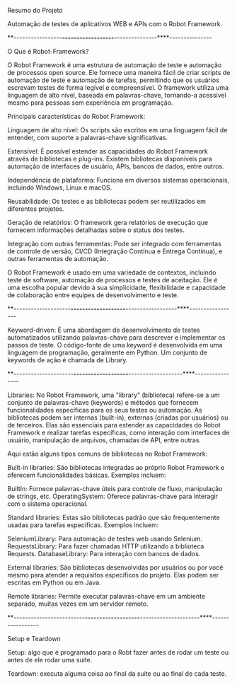 Resumo do Projeto

Automação de testes de aplicativos WEB e APIs com o Robot Framework.

**-----------------****------------------****---------------****---------------

O Que é Robot-Framework?

O Robot Framework é uma estrutura de automação de teste e automação de 
processos open source. Ele fornece uma maneira fácil de criar scripts de 
automação de teste e automação de tarefas, permitindo que os usuários 
escrevam testes de forma legível e compreensível. 
O framework utiliza uma linguagem de alto nível, baseada em palavras-chave, 
tornando-a acessível mesmo para pessoas sem experiência em programação.

Principais características do Robot Framework:

Linguagem de alto nível: Os scripts são escritos em uma linguagem fácil de 
entender, com suporte a palavras-chave significativas.

Extensível: É possível estender as capacidades do Robot Framework através de 
bibliotecas e plug-ins. Existem bibliotecas disponíveis para automação de 
interfaces de usuário, APIs, bancos de dados, entre outros.

Independência de plataforma: Funciona em diversos sistemas operacionais, 
incluindo Windows, Linux e macOS.

Reusabilidade: Os testes e as bibliotecas podem ser reutilizados em diferentes 
projetos.

Geração de relatórios: O framework gera relatórios de execução que fornecem 
informações detalhadas sobre o status dos testes.

Integração com outras ferramentas: Pode ser integrado com ferramentas de controle 
de versão, CI/CD (Integração Contínua e Entrega Contínua), e outras ferramentas 
de automação.

O Robot Framework é usado em uma variedade de contextos, incluindo teste de software, 
automação de processos e testes de aceitação. Ele é uma escolha popular devido à sua 
simplicidade, flexibilidade e capacidade de colaboração entre equipes de desenvolvimento 
e teste.

**--------------------****-------------------****------------------****-----------------

Keyword-driven: É uma abordagem de desenvolvimento de testes automatizados utilizando
palavras-chave para descrever e implementar os passos de teste.
O código-fonte de uma keyword é desenvolvida em uma linguagem de programação, geralmente
em Python.
Um conjunto de keywords de ação é chamada de Library.

**---------------------****-------------------****-------------------****----------------

Libraries: No Robot Framework, uma "library" (biblioteca) refere-se a um conjunto de 
palavras-chave (keywords) e métodos que fornecem funcionalidades específicas para os 
seus testes ou automação. As bibliotecas podem ser internas (built-in), externas 
(criadas por usuários) ou de terceiros. 
Elas são essenciais para estender as capacidades do Robot Framework e realizar tarefas 
específicas, como interação com interfaces de usuário, manipulação de arquivos, chamadas 
de API, entre outras.

Aqui estão alguns tipos comuns de bibliotecas no Robot Framework:

Built-in libraries: São bibliotecas integradas ao próprio Robot Framework e oferecem
funcionalidades básicas. Exemplos incluem:

BuiltIn: Fornece palavras-chave úteis para controle de fluxo, manipulação de strings, etc.
OperatingSystem: Oferece palavras-chave para interagir com o sistema operacional.

Standard libraries: Estas são bibliotecas padrão que são frequentemente usadas para tarefas 
específicas. Exemplos incluem:

SeleniumLibrary: Para automação de testes web usando Selenium.
RequestsLibrary: Para fazer chamadas HTTP utilizando a biblioteca Requests.
DatabaseLibrary: Para interação com bancos de dados.

External libraries: São bibliotecas desenvolvidas por usuários ou por você mesmo para atender 
a requisitos específicos do projeto. Elas podem ser escritas em Python ou em Java.

Remote libraries: Permite executar palavras-chave em um ambiente separado, muitas vezes 
em um servidor remoto.

**-------------------------****-------------------****---------------------****-----------------

Setup e Teardown

Setup: algo que é programado para o Robt fazer antes de rodar um teste ou antes de ele 
rodar uma suite.

Teardown: executa alguma coisa ao final da suíte ou ao final de cada teste.